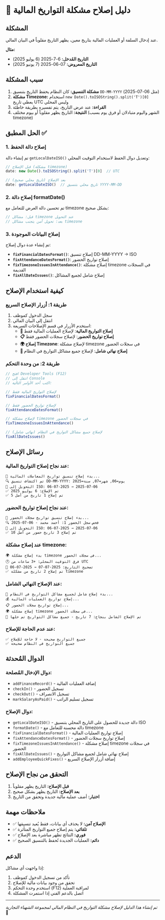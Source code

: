 # 📅 دليل إصلاح مشكلة التواريخ المالية

## المشكلة
عند إدخال السلفة أو العمليات المالية بتاريخ معين، يظهر التاريخ مقلوباً في البيان المالي.

**مثال:**
- **التاريخ المُدخل:** 6-7-2025 (6 يوليو 2025)
- **التاريخ المعروض:** 07-06-2025 (7 يونيو 2025)

## سبب المشكلة
1. **مشكلة التنسيق:** كان النظام يحفظ التاريخ بتنسيق `DD-MM-YYYY` (مثل 06-07-2025)
2. **مشكلة Timezone:** استخدام `new Date().toISOString().split('T')[0]` يعطي تاريخ UTC وليس المحلي
3. **القراءة:** عند عرض التاريخ، يتم تفسيره بطريقة خاطئة
4. **النتيجة:** التاريخ يظهر مقلوباً أو بيوم مختلف (الشهر واليوم متبادلان أو فرق يوم بسبب timezone)

## الحل المطبق ✅

### 1. إصلاح دالة الحفظ
تم إنشاء دالة `getLocalDateISO()` وتعديل دوال الحفظ لاستخدام التوقيت المحلي:
```javascript
// قبل الإصلاح (مشكلة timezone)
date: new Date().toISOString().split('T')[0]  // UTC

// بعد الإصلاح (تاريخ محلي صحيح)
date: getLocalDateISO()  // تاريخ محلي بتنسيق YYYY-MM-DD
```

### 2. إصلاح دالة formatDate()
تم تحسين دالة العرض للتعامل مع timezone بشكل صحيح:
```javascript
// قبل: مشاكل timezone عند التحويل
// بعد: تحويل آمن يتجنب مشاكل timezone
```

### 3. إصلاح البيانات الموجودة
تم إنشاء عدة دوال إصلاح:
- **`fixFinancialDatesFormat()`**: إصلاح تنسيق DD-MM-YYYY → ISO
- **`fixAttendanceDatesFormat()`**: إصلاح تواريخ الحضور
- **`fixTimezoneIssuesInAttendance()`**: إصلاح مشكلة timezone في السجلات القديمة
- **`fixAllDateIssues()`**: إصلاح شامل لجميع المشاكل

## كيفية استخدام الإصلاح

### طريقة 1: أزرار الإصلاح السريع
1. سجل الدخول كموظف
2. انتقل إلى البيان المالي
3. استخدم الأزرار في قسم الإصلاحات السريعة:
   - **📅 إصلاح التواريخ المالية**: لإصلاح العمليات المالية فقط
   - **📋 إصلاح تواريخ الحضور**: لإصلاح سجلات الحضور فقط
   - **🌍 إصلاح Timezone**: لإصلاح مشكلة timezone في سجلات الحضور
   - **🚀 إصلاح نهائي شامل**: لإصلاح جميع مشاكل التواريخ في النظام

### طريقة 2: من وحدة التحكم
```javascript
// افتح Developer Tools (F12)
// انتقل إلى Console
// اكتب أحد الأوامر التالية:

// لإصلاح التواريخ المالية فقط
fixFinancialDatesFormat()

// لإصلاح تواريخ الحضور فقط
fixAttendanceDatesFormat()

// لإصلاح مشكلة timezone في سجلات الحضور
fixTimezoneIssuesInAttendance()

// لإصلاح جميع مشاكل التواريخ في النظام (نهائي شامل)
fixAllDateIssues()
```

## رسائل الإصلاح

### عند نجاح إصلاح التواريخ المالية:
```
🔧 بدء إصلاح تنسيق تواريخ المعاملات المالية...
🔍 تم اكتشاف تنسيق DD-MM-YYYY: يوم=06, شهر=07, سنة=2025
🔧 التحويل إلى ISO: 06-07-2025 → 2025-07-06
✅ تم الإصلاح: 6 يوليو 2025
✅ تم إصلاح 1 تاريخ من أصل 5
```

### عند نجاح إصلاح تواريخ الحضور:
```
🔧 بدء إصلاح تنسيق تواريخ سجلات الحضور...
🔍 فحص سجل الحضور 1: أحمد محمد - 06-07-2025
🔧 التحويل إلى ISO: 06-07-2025 → 2025-07-06
✅ تم إصلاح 3 تاريخ حضور من أصل 10
```

### عند إصلاح مشكلة timezone:
```
🌍 بدء إصلاح مشكلة timezone في سجلات الحضور...
🕐 فرق التوقيت المحلي: +3 ساعات من UTC
🔧 تصحيح التاريخ: 2025-07-07 → 2025-07-06
✅ تم إصلاح 2 تاريخ من مشكلة timezone
```

### عند الإصلاح النهائي الشامل:
```
🚀 بدء إصلاح شامل لجميع مشاكل التواريخ في النظام...
💰 إصلاح تواريخ العمليات المالية...
📋 إصلاح تواريخ سجلات الحضور...
🌍 إصلاح مشكلة timezone في سجلات الحضور...
🎉 تم الإصلاح الشامل بنجاح: 7 تاريخ - جميع مشاكل التواريخ تم حلها
```

### عند عدم الحاجة للإصلاح:
```
✅ جميع التواريخ صحيحة - لا حاجة للإصلاح
✅ جميع التواريخ في النظام صحيحة
```

## الدوال المُحدثة

### دوال الإدخال المُصلحة:
- `addFinanceRecord()` - إضافة العمليات المالية
- `checkIn()` - تسجيل الحضور
- `checkOut()` - تسجيل الانصراف
- `markSalaryAsPaid()` - تسجيل تسليم الراتب

### دوال الإصلاح:
- `getLocalDateISO()` - دالة جديدة للحصول على التاريخ المحلي بتنسيق ISO
- `formatDate()` - دالة محسنة للتعامل مع timezone
- `fixFinancialDatesFormat()` - إصلاح تواريخ العمليات المالية
- `fixAttendanceDatesFormat()` - إصلاح تواريخ سجلات الحضور
- `fixTimezoneIssuesInAttendance()` - إصلاح مشكلة timezone في سجلات الحضور
- `fixAllDateIssues()` - إصلاح نهائي شامل لجميع مشاكل التواريخ
- `addEmployeeQuickFixes()` - إضافة أزرار الإصلاح السريع

## التحقق من نجاح الإصلاح
1. **قبل الإصلاح:** التاريخ يظهر مقلوباً
2. **بعد الإصلاح:** التاريخ يظهر بشكل صحيح
3. **اختبار:** أضف عملية مالية جديدة وتحقق من التاريخ

## ملاحظات مهمة
- ✅ **الإصلاح آمن:** لا يحذف أي بيانات، فقط يُعيد تنسيقها
- ✅ **تلقائي:** يتم إصلاح جميع التواريخ المتأثرة
- ✅ **فوري:** النتائج تظهر مباشرة بعد الإصلاح
- ✅ **دائم:** العمليات الجديدة تُحفظ بالتنسيق الصحيح

## الدعم
إذا واجهت أي مشاكل:
1. تأكد من تسجيل الدخول كموظف
2. تحقق من وجود بيانات مالية للإصلاح
3. استخدم وحدة التحكم (F12) لمراقبة العملية
4. اتصل بالدعم الفني إذا استمرت المشكلة

---
*تم إنشاء هذا الدليل لإصلاح مشكلة التواريخ في النظام المالي لمجموعة الشهباء التجارية* 🏢 